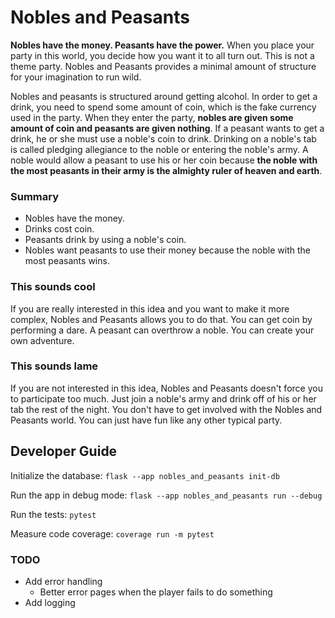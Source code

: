# Nobles and Peasants

**Nobles have the money. Peasants have the power.** When you place your party in this world, you decide how you want it to all turn out. This is not a theme party. Nobles and Peasants provides a minimal amount of structure for your imagination to run wild.

Nobles and peasants is structured around getting alcohol. In order to get a drink, you need to spend some amount of coin, which is the fake currency used in the party. When they enter the party, **nobles are given some amount of coin and peasants are given nothing**. If a peasant wants to get a drink, he or she must use a noble's coin to drink. Drinking on a noble's tab is called pledging allegiance to the noble or entering the noble's army. A noble would allow a peasant to use his or her coin because **the noble with the most peasants in their army is the almighty ruler of heaven and earth**.

### Summary
- Nobles have the money.
- Drinks cost coin.
- Peasants drink by using a noble's coin.
- Nobles want peasants to use their money because the noble with the most peasants wins.

### This sounds cool
If you are really interested in this idea and you want to make it more complex, Nobles and Peasants allows you to do that. You can get coin by performing a dare. A peasant can overthrow a noble. You can create your own adventure.

### This sounds lame
If you are not interested in this idea, Nobles and Peasants doesn't force you to participate too much. Just join a noble's army and drink off of his or her tab the rest of the night. You don't have to get involved with the Nobles and Peasants world. You can just have fun like any other typical party.

## Developer Guide

Initialize the database: `flask --app nobles_and_peasants init-db  `

Run the app in debug mode: `flask --app nobles_and_peasants run --debug `

Run the tests: `pytest`

Measure code coverage: `coverage run -m pytest`

### TODO

- Add error handling
    - Better error pages when the player fails to do something
- Add logging